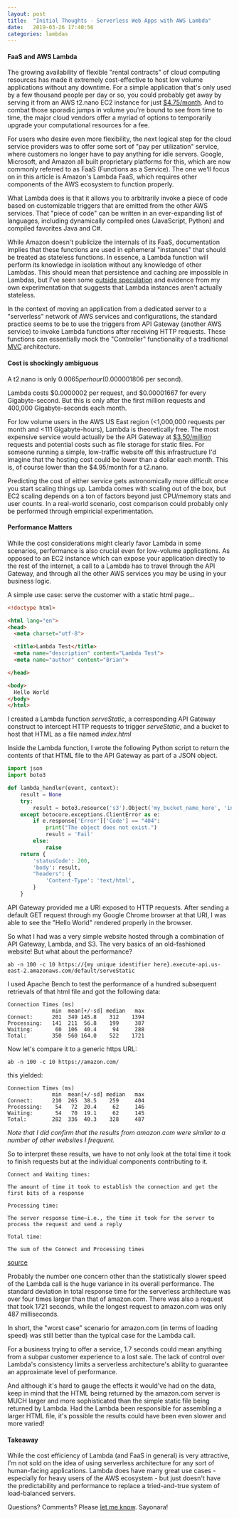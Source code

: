 ```yaml
---
layout: post
title:  "Initial Thoughts - Serverless Web Apps with AWS Lambda"
date:   2019-03-26 17:40:56
categories: lambdas
---
```


#### FaaS and AWS Lambda

The growing availability of flexible "rental contracts" of cloud computing resources has made it extremely cost-effective to host low volume applications without any downtime. For a simple application that's only used by a few thousand people per day or so, you could probably get away by serving it from an AWS t2.nano EC2 instance for just [$4.75/month](https://aws.amazon.com/about-aws/whats-new/2015/12/introducing-t2-nano-the-smallest-lowest-cost-amazon-ec2-instance/). And to combat those sporadic jumps in volume you're bound to see from time to time, the major cloud vendors offer a myriad of options to temporarily upgrade your computational resources for a fee.

For users who desire even more flexibility, the next logical step for the cloud service providers was to offer some sort of "pay per utilization" service, where customers no longer have to pay anything for idle servers. Google, Microsoft, and Amazon all built proprietary platforms for this, which are now commonly referred to as FaaS (Functions as a Service). The one we'll focus on in this article is Amazon's Lambda FaaS, which requires other components of the AWS ecosystem to function properly.

What Lambda does is that it allows you to arbitrarily invoke a piece of code based on customizable triggers that are emitted from the other AWS services. That "piece of code" can be written in an ever-expanding list of languages, including dynamically compiled ones (JavaScript, Python) and compiled favorites Java and C#. 

While Amazon doesn't publicize the internals of its FaaS, documentation implies that these functions are used in ephemeral "instances" that should be treated as stateless functions. In essence, a Lambda function will perform its knowledge in isolation without any knowledge of other Lambdas. This should mean that persistence and caching are impossible in Lambdas, but I've seen some [outside speculation](https://medium.com/@tjholowaychuk/aws-lambda-lifecycle-and-in-memory-caching-c9cd0844e072) and evidence from my own experimentation that suggests that Lambda instances aren't actually stateless.

In the context of moving an application from a dedicated server to a "serverless" network of AWS services and configurations, the standard practice seems to be to use the triggers from API Gateway (another AWS service) to invoke Lambda functions after receiving HTTP requests. These functions can essentially mock the "Controller" functionality of a traditional [MVC](https://en.wikipedia.org/wiki/Model%E2%80%93view%E2%80%93controller) architecture.

#### Cost is shockingly ambiguous

A t2.nano is only $0.0065 per hour ($0.000001806 per second).

Lambda costs $0.0000002 per request, and $0.00001667 for every Gigabyte-second. But this is only after the first million requests and 400,000 Gigabyte-seconds each month.

For low volume users in the AWS US East region (<1,000,000 requests per month and <111 Gigabyte-hours), Lambda is theoretically free. The most expensive service would actually be the API Gateway at [$3.50/million](https://aws.amazon.com/api-gateway/pricing/) requests and potential costs such as file storage for static files. For someone running a simple, low-traffic website off this infrastructure I'd imagine that the hosting cost could be lower than a dollar each month. This is, of course lower than the $4.95/month for a t2.nano.

Predicting the cost of either service gets astronomically more difficult once you start scaling things up. Lambda comes with scaling out of the box, but EC2 scaling depends on a ton of factors beyond just CPU/memory stats and user counts. In a real-world scenario, cost comparison could probably only be performed through empiricial experimentation.

#### Performance Matters

While the cost considerations might clearly favor Lambda in some scenarios, performance is also crucial even for low-volume applications. As opposed to an EC2 instance which can expose your application directly to the rest of the internet, a call to a Lambda has to travel through the API Gateway, and through all the other AWS services you may be using in your business logic.

A simple use case: serve the customer with a static html page...

```html
<!doctype html>

<html lang="en">
<head>
  <meta charset="utf-8">

  <title>Lambda Test</title>
  <meta name="description" content="Lambda Test">
  <meta name="author" content="Brian">

</head>

<body>
  Hello World
</body>
</html>
```

I created a Lambda function *serveStatic*, a corresponding API Gateway construct to intercept HTTP requests to trigger *serveStatic*, and a bucket to host that HTML as a file named *index.html*

Inside the Lambda function, I wrote the following Python script to return the contents of that HTML file to the API Gateway as part of a JSON object.

```python
import json
import boto3

def lambda_handler(event, context):
    result = None
    try:
        result = boto3.resource('s3').Object('my_bucket_name_here', 'index.html').get()['Body'].read().decode("utf-8")
    except botocore.exceptions.ClientError as e:
        if e.response['Error']['Code'] == "404":
            print("The object does not exist.")
            result = 'Fail'
        else:
            raise
    return {
        'statusCode': 200,
        'body': result,
        "headers": {
            'Content-Type': 'text/html',
        }
    }

```

API Gateway provided me a URI exposed to HTTP requests. After sending a default GET request through my Google Chrome browser at that URI, I was able to see the "Hello World" rendered properly in the browser.

So what I had was a very simple website hosted through a combination of API Gateway, Lambda, and S3. The very basics of an old-fashioned website! But what about the performance?

```
ab -n 100 -c 10 https://{my unique identifier here}.execute-api.us-east-2.amazonaws.com/default/serveStatic
```

I used Apache Bench to test the performance of a hundred subsequent retrievals of that html file and got the following data:

```
Connection Times (ms)
              min  mean[+/-sd] median   max
Connect:      201  349 145.8    312    1394
Processing:   141  211  56.8    199     387
Waiting:       60  106  40.4     94     288
Total:        350  560 164.0    522    1721
```

Now let's compare it to a generic https URL:

```
ab -n 100 -c 10 https://amazon.com/
```

this yielded:

```
Connection Times (ms)
              min  mean[+/-sd] median   max
Connect:      210  265  38.5    259     404
Processing:    54   72  20.4     62     146
Waiting:       54   70  19.1     62     145
Total:        282  336  40.3    328     487
```

*Note that I did confirm that the results from amazon.com were similar to a number of other websites I frequent.*

So to interpret these results, we have to not only look at the total time it took to finish requests but at the individual components contributing to it.

```
Connect and Waiting times:

The amount of time it took to establish the connection and get the first bits of a response

Processing time:

The server response time—i.e., the time it took for the server to process the request and send a reply

Total time:

The sum of the Connect and Processing times

```
[source](https://stackoverflow.com/questions/2820306/definition-of-connect-processing-waiting-in-apache-bench)


Probably the number one concern other than the statistically slower speed of the Lambda call is the huge variance in its overall performance. The standard deviation in total response time for the serverless architecture was over four times larger than that of amazon.com. There was also a request that took 1721 seconds, while the longest request to amazon.com was only 487 milliseconds.

In short, the "worst case" scenario for amazon.com (in terms of loading speed) was still better than the typical case for the Lambda call. 

For a business trying to offer a service, 1.7 seconds could mean anything from a subpar customer experience to a lost sale. The lack of control over Lambda's consistency limits a serverless architecture's ability to guarantee an approximate level of performance.

And although it's hard to gauge the effects it would've had on the data, keep in mind that the HTML being returned by the amazon.com server is MUCH larger and more sophisticated than the simple static file being returned by Lambda. Had the Lambda been responsible for assembling a larger HTML file, it's possible the results could have been even slower and more varied!

#### Takeaway

While the cost efficiency of Lambda (and FaaS in general) is very attractive, I'm not sold on the idea of using serverless architecture for any sort of human-facing applications. Lambda does have many great use cases - especially for heavy users of the AWS ecosystem - but just doesn't have the predictability and performance to replace a tried-and-true system of load-balanced servers.

Questions? Comments? Please [let me know](mailto:brian.l.wilson@protonmail.com). Sayonara!
